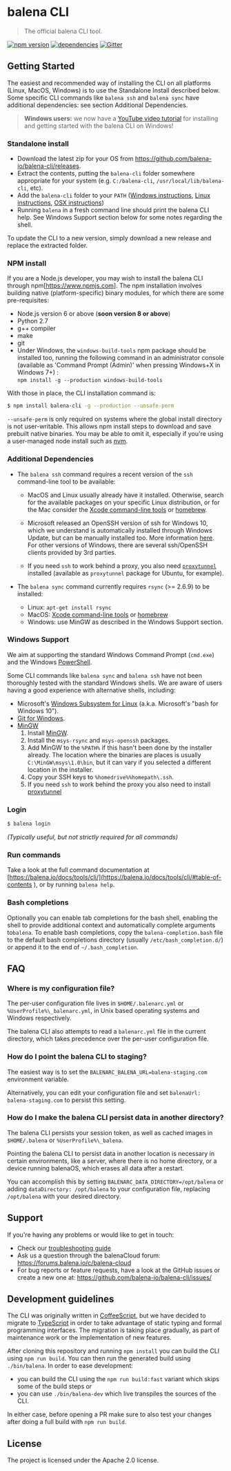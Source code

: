 balena CLI
=========

> The official balena CLI tool.

[![npm version](https://badge.fury.io/js/balena-cli.svg)](http://badge.fury.io/js/balena-cli)
[![dependencies](https://david-dm.org/balena-io/balena-cli.svg)](https://david-dm.org/balena-io/balena-cli)
[![Gitter](https://badges.gitter.im/Join%20Chat.svg)](https://gitter.im/balena-io/chat)

Getting Started
---------------

The easiest and recommended way of installing the CLI on all platforms (Linux, MacOS, Windows)
is to use the Standalone Install described below. Some specific CLI commands like `balena ssh`
and `balena sync` have additional dependencies: see section Additional Dependencies.

> **Windows users:** we now have a [YouTube video tutorial](https://www.youtube.com/watch?v=j3JoA1EINUA)
for installing and getting started with the balena CLI on Windows!

### Standalone install

* Download the latest zip for your OS from https://github.com/balena-io/balena-cli/releases.
* Extract the contents, putting the `balena-cli` folder somewhere appropriate for your system (e.g. `C:/balena-cli`, `/usr/local/lib/balena-cli`, etc).
* Add the `balena-cli` folder to your `PATH` ([Windows instructions](https://www.computerhope.com/issues/ch000549.htm), [Linux instructions](https://stackoverflow.com/questions/14637979/how-to-permanently-set-path-on-linux-unix), [OSX instructions](https://stackoverflow.com/questions/22465332/setting-path-environment-variable-in-osx-permanently))
* Running `balena` in a fresh command line should print the balena CLI help. See Windows Support
section below for some notes regarding the shell.

To update the CLI to a new version, simply download a new release and replace the extracted folder.

### NPM install

If you are a Node.js developer, you may wish to install the balena CLI through npm[https://www.npmjs.com]. The npm installation involves building native (platform-specific) binary modules, for which there are some pre-requisites:

* Node.js version 6 or above (**soon version 8 or above**)
* Python 2.7
* g++ compiler
* make
* git
* Under Windows, the `windows-build-tools` npm package should be installed too, running the
  following command in an administrator console (available as 'Command Prompt (Admin)' when
  pressing Windows+X in Windows 7+) :  
  `npm install -g --production windows-build-tools`

With those in place, the CLI installation command is:

```sh
$ npm install balena-cli -g --production --unsafe-perm
```

`--unsafe-perm` is only required on systems where the global install directory is not user-writable.
This allows npm install steps to download and save prebuilt native binaries. You may be able to omit it,
especially if you're using a user-managed node install such as [nvm](https://github.com/creationix/nvm).

### Additional Dependencies

* The `balena ssh` command requires a recent version of the `ssh` command-line tool to be available:
  * MacOS and Linux usually already have it installed. Otherwise, search for the available
  packages on your specific Linux distribution, or for the Mac consider the [Xcode command-line
  tools](https://developer.apple.com/xcode/features/) or [homebrew](https://brew.sh/).

  * Microsoft released an OpenSSH version of ssh for Windows 10, which we understand is
  automatically installed through Windows Update, but can be manually installed too.
  More information [here](https://docs.microsoft.com/en-us/windows-server/administration/openssh/openssh_install_firstuse). For other versions of Windows, there are several ssh/OpenSSH clients
  provided by 3rd parties.

  * If you need `ssh` to work behind a proxy, you also need [`proxytunnel`](http://proxytunnel.sourceforge.net/) installed (available as `proxytunnel` package for Ubuntu, for example).

* The `balena sync` command currently requires `rsync` (>= 2.6.9) to be installed:
  * Linux: `apt-get install rsync`
  * MacOS: [Xcode command-line tools](https://developer.apple.com/xcode/features/) or [homebrew](https://brew.sh/)
  * Windows: use MinGW as described in the Windows Support section.

### Windows Support

We aim at supporting the standard Windows Command Prompt (`cmd.exe`) and the Windows [PowerShell](https://docs.microsoft.com/en-us/powershell/scripting/getting-started/getting-started-with-windows-powershell?view=powershell-6).

Some CLI commands like `balena sync` and `balena ssh` have not been thoroughly tested with the standard Windows shells. We are aware of users having a good experience with alternative shells, including:

* Microsoft's [Windows Subsystem for Linux](https://docs.microsoft.com/en-us/windows/wsl/about) (a.k.a. Microsoft's "bash for Windows 10").
* [Git for Windows](https://git-for-windows.github.io/).
* [MinGW](http://www.mingw.org)
  1. Install [MinGW](http://www.mingw.org).
  2. Install the `msys-rsync` and `msys-openssh` packages.
  3. Add MinGW to the `%PATH%` if this hasn't been done by the installer already. The location where the binaries are places is usually `C:\MinGW\msys\1.0\bin`, but it can vary if you selected a different location in the installer.
  4. Copy your SSH keys to `%homedrive%%homepath\.ssh`.
  5. If you need `ssh` to work behind the proxy you also need to install [proxytunnel](http://proxytunnel.sourceforge.net/)

### Login

```sh
$ balena login
```

_(Typically useful, but not strictly required for all commands)_

### Run commands

Take a look at the full command documentation at [https://balena.io/docs/tools/cli/](https://balena.io/docs/tools/cli/#table-of-contents
), or by running `balena help`.

### Bash completions

Optionally you can enable tab completions for the bash shell, enabling the shell to provide additional context and automatically complete arguments to`balena`. To enable bash completions, copy the `balena-completion.bash` file to the default bash completions directory (usually `/etc/bash_completion.d/`) or append it to the end of `~/.bash_completion`.

FAQ
---

### Where is my configuration file?

The per-user configuration file lives in `$HOME/.balenarc.yml` or `%UserProfile%\_balenarc.yml`, in Unix based operating systems and Windows respectively.

The balena CLI also attempts to read a `balenarc.yml` file in the current directory, which takes precedence over the per-user configuration file.

### How do I point the balena CLI to staging?

The easiest way is to set the `BALENARC_BALENA_URL=balena-staging.com` environment variable.

Alternatively, you can edit your configuration file and set `balenaUrl: balena-staging.com` to persist this setting.

### How do I make the balena CLI persist data in another directory?

The balena CLI persists your session token, as well as cached images in `$HOME/.balena` or `%UserProfile%\_balena`.

Pointing the balena CLI to persist data in another location is necessary in certain environments, like a server, where there is no home directory, or a device running balenaOS, which erases all data after a restart.

You can accomplish this by setting `BALENARC_DATA_DIRECTORY=/opt/balena` or adding `dataDirectory: /opt/balena` to your configuration file, replacing `/opt/balena` with your desired directory.

Support
-------

If you're having any problems or would like to get in touch:

* Check our [troubleshooting guide](https://github.com/balena-io/balena-cli/blob/master/TROUBLESHOOTING.md)
* Ask us a question through the balenaCloud forum: https://forums.balena.io/c/balena-cloud
* For bug reports or feature requests, have a look at the GitHub issues or
create a new one at: https://github.com/balena-io/balena-cli/issues/

Development guidelines
----------------------

The CLI was originally written in [CoffeeScript](https://coffeescript.org), but we have decided to
migrate to [TypeScript](https://www.typescriptlang.org/) in order to take advantage of static
typing and formal programming interfaces. The migration is taking place gradually, as part of
maintenance work or the implementation of new features.

After cloning this repository and running `npm install` you can build the CLI using `npm run build`.
You can then run the generated build using `./bin/balena`.
In order to ease development:
* you can build the CLI using the `npm run build:fast` variant which skips some of the build steps or
* you can use `./bin/balena-dev` which live transpiles the sources of the CLI.

In either case, before opening a PR make sure to also test your changes after doing a full build with `npm run build`.

License
-------

The project is licensed under the Apache 2.0 license.
